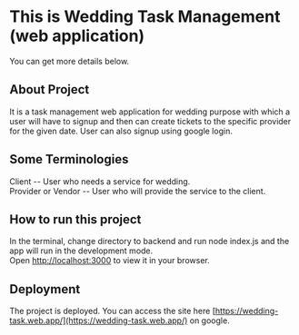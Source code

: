 # This is Wedding Task Management (web application)

You can get more details below.

## About Project

It is a task management web application for wedding purpose with which a user will have to signup and then can create tickets to the specific provider for the given date. User can also signup using google login.

## Some Terminologies

Client -- User who needs a service for wedding. \
Provider or Vendor -- User who will provide the service to the client.

## How to run this project

In the terminal, change directory to backend and run node index.js and the app will run in the development mode.\
Open [http://localhost:3000](http://localhost:3000) to view it in your browser.

## Deployment

The project is deployed. You can access the site here [https://wedding-task.web.app/](https://wedding-task.web.app/) on google.